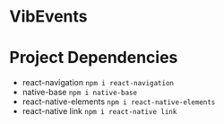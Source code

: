 # VibEvents

# Project Dependencies
- react-navigation
`npm i react-navigation`
- native-base
`npm i native-base`
- react-native-elements
`npm i react-native-elements`
- react-native link
`npm i react-native link`
